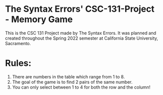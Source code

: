 # The Syntax Errors' CSC-131-Project - Memory Game

This is the CSC 131 Project made by The Syntax Errors. It was planned and created throughout the Spring 2022 semester at California State University, Sacramento.

# Rules:

1. There are numbers in the table which range from 1 to 8.
2. The goal of the game is to find 2 pairs of the same number.
3. You can only select between 1 to 4 for both the row and the column!

